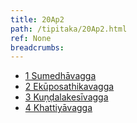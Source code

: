 ```yaml
---
title: 20Ap2
path: /tipitaka/20Ap2.html
ref: None
breadcrumbs:
---
```


* [1 Sumedhāvagga](/tipitaka/20Ap2/1)
* [2 Ekūposathikavagga](/tipitaka/20Ap2/2)
* [3 Kuṇḍalakesīvagga](/tipitaka/20Ap2/3)
* [4 Khattiyāvagga](/tipitaka/20Ap2/4)

